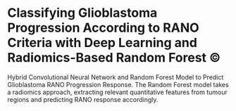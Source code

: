 # Classifying Glioblastoma Progression According to RANO Criteria with Deep Learning and Radiomics-Based Random Forest ©
Hybrid Convolutional Neural Network and Random Forest Model to Predict Glioblastoma RANO Progression Response. The Random Forest model takes a radiomics approach, extracting relevant quantitative features from tumour regions and predicting RANO response accordingly.
